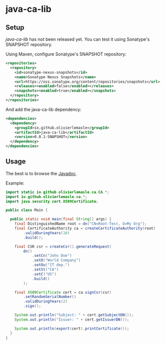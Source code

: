 # java-ca-lib #

## Setup ##

*java-ca-lib* has not been released yet. You can test it using Sonatype's
SNAPSHOT repository.

Using Maven, configure Sonatype's SNAPSHOT repository:

```xml
<repositories>
  <repository>
    <id>sonatype-nexus-snapshots</id>
    <name>Sonatype Nexus Snapshots</name>
    <url>https://oss.sonatype.org/content/repositories/snapshots</url>
    <releases><enabled>false</enabled></releases>
    <snapshots><enabled>true</enabled></snapshots>
  </repository>
</repositories>
```

And add the java-ca-lib dependency:

```xml
<dependencies>
  <dependency>
    <groupId>io.github.olivierlemasle</groupId>
    <artifactId>java-ca-lib</artifactId>
    <version>0.0.1-SNAPSHOT</version>
  </dependency>
</dependencies>
```

## Usage ##

The best is to browse the [Javadoc](http://olivierlemasle.github.io/java-certificate-authority/javadoc/).

Example:

```java
import static io.github.olivierlemasle.ca.CA.*;
import io.github.olivierlemasle.ca.*;
import java.security.cert.X509Certificate;

public class Main {

  public static void main(final String[] args) {
    final DistinguishedName root = dn("CN=Root-Test, O=My Org");
    final CertificateAuthority ca = createCertificateAuthority(root)
        .validDuringYears(10)
        .build();

    final CSR csr = createCsr().generateRequest(
        dn()
            .setCn("John Doe")
            .setO("World Company")
            .setOu("IT dep.")
            .setSt("CA")
            .setC("US")
            .build()
        );

    final X509Certificate cert = ca.signCsr(csr)
        .setRandomSerialNumber()
        .validDuringYears(2)
        .sign();

    System.out.println("Subject: " + cert.getSubjectDN());
    System.out.println("Issuer: " + cert.getIssuerDN());

    System.out.println(export(cert).printCertificate());
  }
}

```
